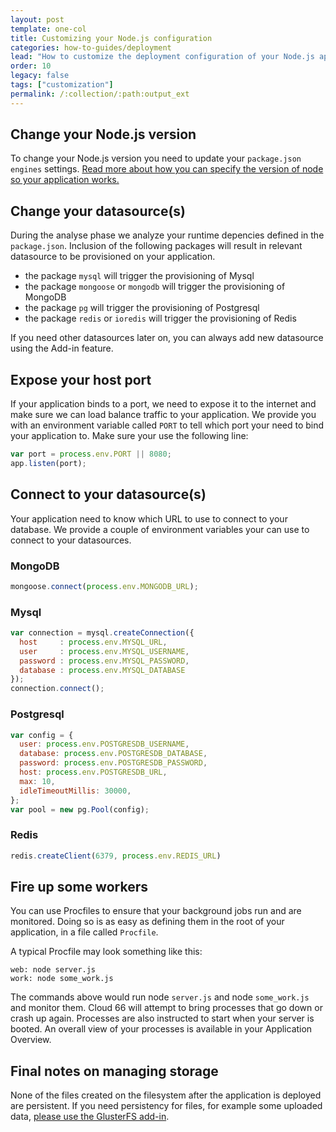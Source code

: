 ```yaml
---
layout: post
template: one-col
title: Customizing your Node.js configuration
categories: how-to-guides/deployment
lead: "How to customize the deployment configuration of your Node.js application via Cloud 66"
order: 10
legacy: false
tags: ["customization"]
permalink: /:collection/:path:output_ext
---
```



##  Change your Node.js version 

To change your Node.js version you need to update your `package.json` `engines` settings. [Read more about how you can specify the version of node so your application works.](https://docs.npmjs.com/files/package.json#engines)


##  Change your datasource(s) 

During the analyse phase we analyze your runtime depencies defined in the `package.json`. Inclusion of the following packages will result in relevant datasource to be provisioned on your application.

*    the package `mysql` will trigger the provisioning of Mysql
*    the package `mongoose` or `mongodb` will trigger the provisioning of MongoDB
*    the package `pg` will trigger the provisioning of Postgresql
*    the package `redis` or `ioredis` will trigger the provisioning of Redis

If you need other datasources later on, you can always add new datasource using the Add-in feature.


##  Expose your host port

If your application binds to a port, we need to expose it to the internet and make sure we can load balance traffic to your application. We provide you with an environment variable called `PORT` to tell which port your need to bind your application to. Make sure your use the following line:

```js
var port = process.env.PORT || 8080;
app.listen(port);
```

##  Connect to your datasource(s)

Your application need to know which URL to use to connect to your database. We provide a couple of environment variables your can use to connect to your datasources.


### MongoDB

```js
mongoose.connect(process.env.MONGODB_URL);
```

### Mysql

```js
var connection = mysql.createConnection({
  host     : process.env.MYSQL_URL,
  user     : process.env.MYSQL_USERNAME,
  password : process.env.MYSQL_PASSWORD,
  database : process.env.MYSQL_DATABASE
});
connection.connect();
```

### Postgresql

```js
var config = {
  user: process.env.POSTGRESDB_USERNAME,
  database: process.env.POSTGRESDB_DATABASE,
  password: process.env.POSTGRESDB_PASSWORD,
  host: process.env.POSTGRESDB_URL,
  max: 10,
  idleTimeoutMillis: 30000,
};
var pool = new pg.Pool(config);
```

### Redis

```js
redis.createClient(6379, process.env.REDIS_URL)
```

##  Fire up some workers 

You can use Procfiles to ensure that your background jobs run and are monitored. Doing so is as easy as defining them in the root of your application, in a file called `Procfile`.

A typical Procfile may look something like this:

```shell
web: node server.js
work: node some_work.js
```

The commands above would run node `server.js` and node `some_work.js` and monitor them. Cloud 66 will attempt to bring processes that go down or crash up again. Processes are also instructed to start when your server is booted. An overall view of your processes is available in your Application Overview.


##  Final notes on managing storage

None of the files created on the filesystem after the application is deployed are persistent. If you need persistency for files, for example some uploaded data, [please use the GlusterFS add-in](/node/how-to-guides/add-ins/glusterfs.html).

